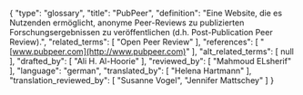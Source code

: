 {
    "type": "glossary",
    "title": "PubPeer",
    "definition": "Eine Website, die es Nutzenden ermöglicht, anonyme Peer-Reviews zu publizierten Forschungsergebnissen zu veröffentlichen (d.h. Post-Publication Peer Review).",
    "related_terms": [
        "Open Peer Review"
    ],
    "references": [
        "[www.pubpeer.com](http://www.pubpeer.com)"
    ],
    "alt_related_terms": [
        null
    ],
    "drafted_by": [
        "Ali H. Al-Hoorie"
    ],
    "reviewed_by": [
        "Mahmoud ELsherif"
    ],
    "language": "german",
    "translated_by": [
        "Helena Hartmann"
    ],
    "translation_reviewed_by": [
        "Susanne Vogel",
        "Jennifer Mattschey"
    ]
}